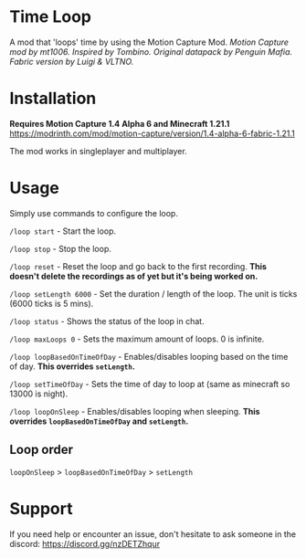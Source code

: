 # Time Loop
A mod that 'loops' time by using the Motion Capture Mod.
*Motion Capture mod by mt1006. Inspired by Tombino. Original datapack by Penguin Mafia. Fabric version by Luigi & VLTNO.*

# Installation
**Requires Motion Capture 1.4 Alpha 6 and Minecraft 1.21.1**
https://modrinth.com/mod/motion-capture/version/1.4-alpha-6-fabric-1.21.1

The mod works in singleplayer and multiplayer.

# Usage
Simply use commands to configure the loop.

`/loop start` - Start the loop.

`/loop stop` - Stop the loop.

`/loop reset` - Reset the loop and go back to the first recording. **This doesn't delete the recordings as of yet but it's being worked on.**

`/loop setLength 6000` - Set the duration / length of the loop. The unit is ticks (6000 ticks is 5 mins).

`/loop status` - Shows the status of the loop in chat.

`/loop maxLoops 0` - Sets the maximum amount of loops. 0 is infinite.

`/loop loopBasedOnTimeOfDay` - Enables/disables looping based on the time of day. **This overrides `setLength`.**

`/loop setTimeOfDay` - Sets the time of day to loop at (same as minecraft so 13000 is night).

`/loop loopOnSleep` - Enables/disables looping when sleeping. **This overrides `loopBasedOnTimeOfDay` and `setLength`.**

## Loop order
`loopOnSleep` > `loopBasedOnTimeOfDay` > `setLength`

# Support
If you need help or encounter an issue, don't hesitate to ask someone in the discord: https://discord.gg/nzDETZhqur
